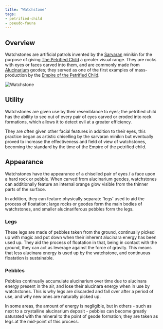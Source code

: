 ```yaml
---
title: "Watchstone"
tags:
- petrified-child
- pseudo-fauna
---
```


## Overview
Watchstones are artificial patrols invented by the [Sarvaran](cultures/morellic/sarvaran.md) minikin for the purpose of giving [The Petrified Child](deities/the-petrified-child.md) a greater visual range. They are rocks with eyes or faces carved into them, and are commonly made from [Alucinarium](phenomena/alucinara.md) geodes; they served as one of the first examples of mass-production by the [Empire of the Petrified Child](cultures/morellic/stonechild.md).

![Watchstone](images/watchstone.png)

## Utility
Watchstones are given use by their resemblance to eyes; the petrified child has the ability to see out of every pair of eyes carved or eroded into rock formations, which allows it to detect evil at a greater efficiency.

They are often given other facial features in addition to their eyes, this practice began as artistic chiselling by the sarvaran minikin but eventually proved to increase the effectiveness and field of view of watchstones, becoming the standard by the time of the Empire of the petrified child.

## Appearance
Watchstones have the appearance of a chiselled pair of eyes / a face upon a hard rock or pebble. When carved from alucinarium geodes, watchstones can additionally feature an internal orange glow visible from the thinner parts of the surface.

In addition, they can feature physically separate 'legs' used to aid the process of floatation; large rocks or geodes form the main bodies of watchstones, and smaller alucinariferous pebbles form the legs.

### Legs
These legs are made of pebbles taken from the ground, continually picked up with magic and put down when their inherent alucinara energy has been used up. They aid the process of floatation in that, being in contact with the ground, they can act as leverage against the force of gravity. This means that less alucinara energy is used up by the watchstone, and continuous floatation is sustainable.

### Pebbles
Pebbles continually accumulate alucinarium over time due to alucinara energy present in the air, and lose their alucinara energy when in use by watchstones. This is why legs are discarded and fall over after a period of use, and why new ones are naturally picked up.

In some areas, the amount of energy is negligible, but in others - such as next to a crystalline alucinarium deposit - pebbles can become greatly saturated with the mineral to the point of geode formation; they are taken as legs at the mid-point of this process.